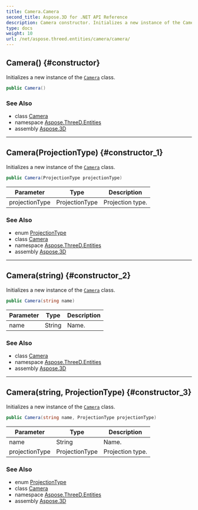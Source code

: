 ```yaml
---
title: Camera.Camera
second_title: Aspose.3D for .NET API Reference
description: Camera constructor. Initializes a new instance of the Camera class
type: docs
weight: 10
url: /net/aspose.threed.entities/camera/camera/
---
```

## Camera() {#constructor}

Initializes a new instance of the [`Camera`](../) class.

```csharp
public Camera()
```

### See Also

* class [Camera](../)
* namespace [Aspose.ThreeD.Entities](../../camera/)
* assembly [Aspose.3D](../../../)

---

## Camera(ProjectionType) {#constructor_1}

Initializes a new instance of the [`Camera`](../) class.

```csharp
public Camera(ProjectionType projectionType)
```

| Parameter | Type | Description |
| --- | --- | --- |
| projectionType | ProjectionType | Projection type. |

### See Also

* enum [ProjectionType](../../projectiontype/)
* class [Camera](../)
* namespace [Aspose.ThreeD.Entities](../../camera/)
* assembly [Aspose.3D](../../../)

---

## Camera(string) {#constructor_2}

Initializes a new instance of the [`Camera`](../) class.

```csharp
public Camera(string name)
```

| Parameter | Type | Description |
| --- | --- | --- |
| name | String | Name. |

### See Also

* class [Camera](../)
* namespace [Aspose.ThreeD.Entities](../../camera/)
* assembly [Aspose.3D](../../../)

---

## Camera(string, ProjectionType) {#constructor_3}

Initializes a new instance of the [`Camera`](../) class.

```csharp
public Camera(string name, ProjectionType projectionType)
```

| Parameter | Type | Description |
| --- | --- | --- |
| name | String | Name. |
| projectionType | ProjectionType | Projection type. |

### See Also

* enum [ProjectionType](../../projectiontype/)
* class [Camera](../)
* namespace [Aspose.ThreeD.Entities](../../camera/)
* assembly [Aspose.3D](../../../)


